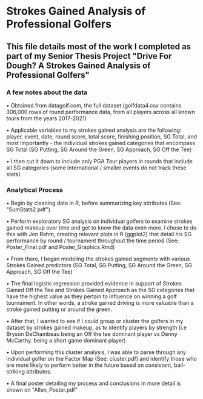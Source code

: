 # Strokes Gained Analysis of Professional Golfers

## This file details most of the work I completed as part of my Senior Thesis Project "Drive For Dough? A Strokes Gained Analysis of Professional Golfers"

### A few notes about the data

• Obtained from datagolf.com, the full dataset (golfdata4.csv contains 306,000 rows of round performance data, from all players across all known tours from the years 2017-2021)

• Applicable variables to my strokes gained analysis are the following: player, event, date, round score, total score, finishing position, SG Total, and most importantly - the individual strokes gained categories that encompass SG Total (SG Putting, SG Around the Green, SG Approach, SG Off the Tee)

• I then cut it down to include only PGA Tour players in rounds that include all SG categories (some international / smaller events do not track these stats)

### Analytical Process

• Begin by cleaning data in R, before summarizing key attributes (See: "SumStats2.pdf")

• Perform exploratory SG analysis on individual golfers to examine strokes gained makeup over time and get to know the data even more. I chose to do this with Jon Rahm, creating relevant plots in R (ggplot2) that detail his SG performance by round / tournament throughout the time period (See: Poster_Final.pdf and Poster_Graphics.Rmd)

• From there, I began modeling the strokes gained segments with various Strokes Gained predictors (SG Total, SG Putting, SG Around the Green, SG Approach, SG Off the Tee)

• The final logistic regression provided evidence in support of Strokes Gained Off the Tee and Strokes Gained Approach as the SG categories that have the highest value as they pertain to influence on winning a golf tournament. In other words, a stroke gained driving is more valuable than a stroke gained putting or around the green.

• After that, I wanted to see if I could group or cluster the golfers in my dataset by strokes gained makeup, as to identify players by strength (i.e Bryson DeChambeau being an Off the tee dominant player vs Denny McCarthy. being a short game dominant player)

• Upon performing this cluster analysis, I was able to parse through any individual golfer on the Factor Map (See: cluster.pdf) and identify those who are more likely to perform better in the future based on consistent, ball-striking attributes. 

• A final poster detailing my process and conclusions in more detail is shown on "Allen_Poster.pdf"

